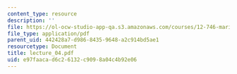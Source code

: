 ```yaml
---
content_type: resource
description: ''
file: https://ol-ocw-studio-app-qa.s3.amazonaws.com/courses/12-746-marine-organic-geochemistry-spring-2005/e97faacad6c26132c9098a04c4b92e06_lecture_04.pdf
file_type: application/pdf
parent_uid: 442428a7-d986-8435-9648-a2c914bd5ae1
resourcetype: Document
title: lecture_04.pdf
uid: e97faaca-d6c2-6132-c909-8a04c4b92e06
---
```

